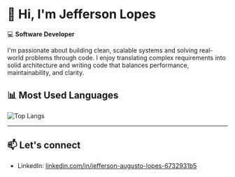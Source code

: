 # 👋 Hi, I'm Jefferson Lopes

💻 **Software Developer**

I'm passionate about building clean, scalable systems and solving real-world problems through code. 
I enjoy translating complex requirements into solid architecture and writing code that balances performance, maintainability, and clarity.


## 📊 Most Used Languages

![Top Langs](https://github-readme-stats.vercel.app/api/top-langs/?username=jeffersonlopes&layout=compact)

---

## 📫 Let's connect

- LinkedIn: [linkedin.com/in/jefferson-augusto-lopes-6732931b5](https://www.linkedin.com/in/jefferson-augusto-lopes-6732931b5/)
